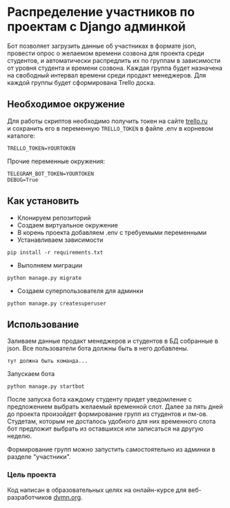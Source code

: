 # Распределение участников по проектам с Django админкой
Бот позволяет загрузить данные об участниках в формате json,
провести опрос о желаемом времени созвона для проекта среди студентов,
и автоматически распредлить их по группам в зависимости от уровня студента
и времени созвона. Каждая группа будет назначена на свободный интервал
времени среди продакт менеджеров. Для каждой группы будет сформирована 
Trello доска.

## Необходимое окружение
Для работы скриптов необходимо получить токен на сайте [trello.ru](https://trello.com)  
и сохранить его в переменную `TRELLO_TOKEN` в файле .env в корневом каталоге:
```
TRELLO_TOKEN=YOURTOKEN
```
Прочие переменные окружения:
```
TELEGRAM_BOT_TOKEN=YOURTOKEN
DEBUG=True
```

## Как установить
* Клонируем репозиторий
* Создаем виртуальное окружение
* В корень проекта добавляем .env c требуемыми переменными
* Устанавливаем зависимости
```
pip install -r requirements.txt
```
* Выполняем миграции
```
python manage.py migrate
```
* Создаем суперпользователя для админки
```
python manage.py createsuperuser
```

## Использование
Заливаем данные продакт менеджеров и студентов в БД собранные в json.
Все пользователи бота должны быть в него добавлены.
```
тут должна быть команда...
```
Запускаем бота
```
python manage.py startbot
```
После запуска бота каждому студенту придет уведомление с предложением выбрать
желаемый временной слот. Далее за пять дней до проекта произойдет формирование
групп из студентов и пм-ов. Студетам, которым не досталось удобного для них
временного слота бот предложит выбрать из оставшихся или записаться на другую
неделю.

Формирование групп можно запустить самостоятельно из админки в разделе "участники".




### Цель проекта
Код написан в образовательных целях на онлайн-курсе для веб-разработчиков [dvmn.org](https://dvmn.org/).
